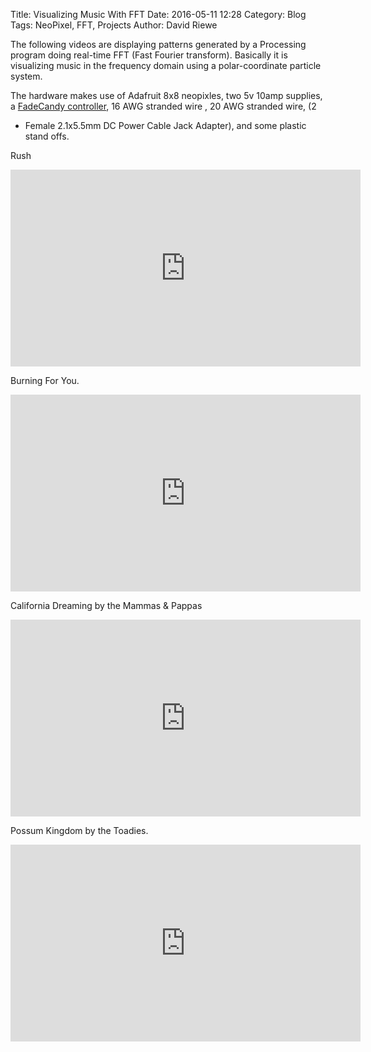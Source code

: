 Title: Visualizing Music With FFT
Date: 2016-05-11 12:28
Category: Blog
Tags: NeoPixel, FFT, Projects
Author: David Riewe


The following videos are displaying patterns generated by
a Processing program doing real-time FFT (Fast Fourier transform).
Basically it is visualizing music in the frequency domain using a
polar-coordinate particle system.

The hardware makes use of Adafruit 8x8 neopixles, two 5v 10amp supplies,
a <a href="https://github.com/driewe/16x32-NeoPixel-FadeCandy-Display/blob/master/README.md" target="_blank">FadeCandy controller</a>, 16 AWG stranded wire , 20 AWG stranded wire, (2
- Female 2.1x5.5mm DC Power Cable Jack Adapter), and some plastic stand
offs.

Rush

<iframe width="560" height="315" src="https://www.youtube.com/embed/bvDlpLAdXeY" frameborder="0" allowfullscreen></iframe>

Burning For You.

<iframe width="560" height="315" src="https://www.youtube.com/embed/Rw_01RCOQSs" frameborder="0" allowfullscreen></iframe>

California Dreaming by the Mammas & Pappas

<iframe width="560" height="315" src="https://www.youtube.com/embed/8HGXaisY5hw" frameborder="0" allowfullscreen></iframe>

Possum Kingdom by the Toadies.  

<iframe width="560" height="315" src="https://www.youtube.com/embed/0tr7-VEURN0" frameborder="0" allowfullscreen></iframe>


